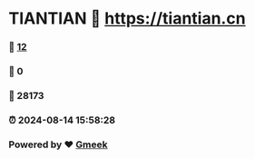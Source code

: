 # TIANTIAN :link: https://tiantian.cn 
### :page_facing_up: [12](https://tiantian.cn/tag.html) 
### :speech_balloon: 0 
### :hibiscus: 28173 
### :alarm_clock: 2024-08-14 15:58:28 
### Powered by :heart: [Gmeek](https://github.com/Meekdai/Gmeek)
